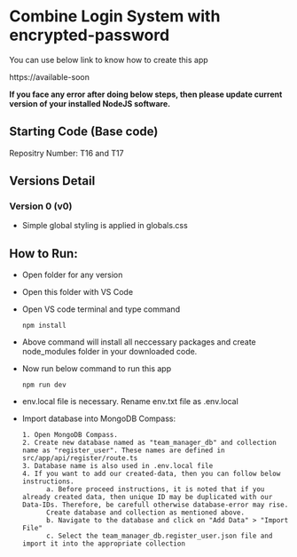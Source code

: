 # Combine Login System with encrypted-password

You can use below link to know how to create this app

https://available-soon

**If you face any error after doing below steps, then please update current version of your installed NodeJS software.**

## Starting Code (Base code)

Repositry Number: T16 and T17

## Versions Detail

### Version 0 (v0)

- Simple global styling is applied in globals.css

## How to Run:

- Open folder for any version
- Open this folder with VS Code
- Open VS code terminal and type command

      npm install

- Above command will install all neccessary packages and create node_modules folder in your downloaded code.

- Now run below command to run this app

      npm run dev

- env.local file is necessary. Rename env.txt file as .env.local

- Import database into MongoDB Compass:

      1. Open MongoDB Compass.
      2. Create new database named as "team_manager_db" and collection name as "register_user". These names are defined in src/app/api/register/route.ts
      3. Database name is also used in .env.local file
      4. If you want to add our created-data, then you can follow below instructions.
            a. Before proceed instructions, it is noted that if you already created data, then unique ID may be duplicated with our Data-IDs. Therefore, be carefull otherwise database-error may rise.
            Create database and collection as mentioned above.
            b. Navigate to the database and click on "Add Data" > "Import File"
            c. Select the team_manager_db.register_user.json file and import it into the appropriate collection
